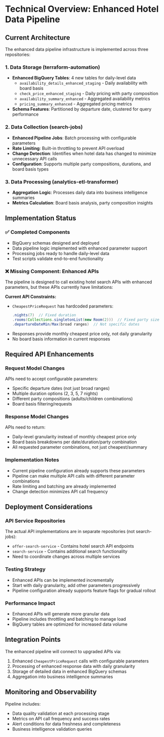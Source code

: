 # Technical Overview: Enhanced Hotel Data Pipeline

## Current Architecture

The enhanced data pipeline infrastructure is implemented across three repositories:

### 1. Data Storage (terraform-automation)
- **Enhanced BigQuery Tables**: 4 new tables for daily-level data
  - `availability_details_enhanced_staging` - Daily availability with board basis
  - `check_price_enhanced_staging` - Daily pricing with party composition
  - `availability_summary_enhanced` - Aggregated availability metrics
  - `pricing_summary_enhanced` - Aggregated pricing metrics
- **Schema Features**: Partitioned by departure date, clustered for query performance

### 2. Data Collection (search-jobs)  
- **Enhanced Pipeline Jobs**: Batch processing with configurable parameters
- **Rate Limiting**: Built-in throttling to prevent API overload
- **Change Detection**: Identifies when hotel data has changed to minimize unnecessary API calls
- **Configuration**: Supports multiple party compositions, durations, and board basis types

### 3. Data Processing (analytics-etl-transformer)
- **Aggregation Logic**: Processes daily data into business intelligence summaries
- **Metrics Calculation**: Board basis analysis, party composition insights

## Implementation Status

### ✅ Completed Components
- BigQuery schemas designed and deployed
- Data pipeline logic implemented with enhanced parameter support
- Processing jobs ready to handle daily-level data
- Test scripts validate end-to-end functionality

### ❌ Missing Component: Enhanced APIs
The pipeline is designed to call existing hotel search APIs with enhanced parameters, but these APIs currently have limitations:

**Current API Constraints:**
- `CheapestPriceRequest` has hardcoded parameters:
  ```java
  .nights(7)  // Fixed duration
  .rooms(Collections.singletonList(new Room(2)))  // Fixed party size
  .departureDateMin/Max(broad ranges)  // Not specific dates
  ```
- Responses provide monthly cheapest price only, not daily granularity
- No board basis information in current responses

## Required API Enhancements

### Request Model Changes
APIs need to accept configurable parameters:
- Specific departure dates (not just broad ranges)
- Multiple duration options (2, 3, 5, 7 nights)
- Different party compositions (adults/children combinations)
- Board basis filtering/requests

### Response Model Changes
APIs need to return:
- Daily-level granularity instead of monthly cheapest price only
- Board basis breakdowns per date/duration/party combination
- All requested parameter combinations, not just cheapest/summary

### Implementation Notes
- Current pipeline configuration already supports these parameters
- Pipeline can make multiple API calls with different parameter combinations
- Rate limiting and batching are already implemented
- Change detection minimizes API call frequency

## Deployment Considerations

### API Service Repositories
The actual API implementations are in separate repositories (not search-jobs):
- `offer-search-service` - Contains hotel search API endpoints
- `search-service` - Contains additional search functionality
- Need to coordinate changes across multiple services

### Testing Strategy
- Enhanced APIs can be implemented incrementally
- Start with daily granularity, add other parameters progressively
- Pipeline configuration already supports feature flags for gradual rollout

### Performance Impact
- Enhanced APIs will generate more granular data
- Pipeline includes throttling and batching to manage load
- BigQuery tables are optimized for increased data volume

## Integration Points

The enhanced pipeline will connect to upgraded APIs via:
1. Enhanced `CheapestPriceRequest` calls with configurable parameters
2. Processing of enhanced response data with daily granularity
3. Storage of detailed data in enhanced BigQuery schemas
4. Aggregation into business intelligence summaries

## Monitoring and Observability

Pipeline includes:
- Data quality validation at each processing stage
- Metrics on API call frequency and success rates
- Alert conditions for data freshness and completeness
- Business intelligence validation queries